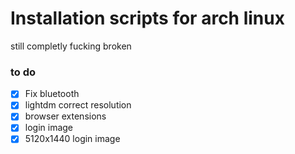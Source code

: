 # Installation scripts for arch linux

still completly fucking broken

### to do

- [x] Fix bluetooth
- [x] lightdm correct resolution
- [x] browser extensions
- [x] login image
- [x] 5120x1440 login image
